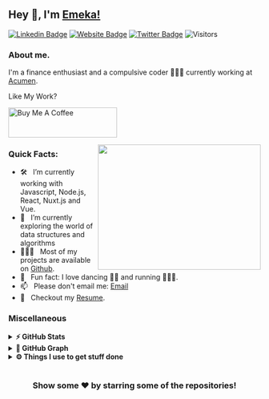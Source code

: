 ## Hey 👋, I'm [Emeka!](https://github.com/Chukwuemeka-Mba/)

[![Linkedin Badge](https://img.shields.io/badge/LinkedIn-0077B5?style=for-the-badge&logo=linkedin&logoColor=white)](https://linkedin.com/in/emekamba)
[![Website Badge](https://img.shields.io/badge/website-000000?style=for-the-badge&logo=About.me&logoColor=white)](https://emekr-tech.vercel.app)
[![Twitter Badge](https://img.shields.io/badge/Twitter-1DA1F2?style=for-the-badge&logo=twitter&logoColor=white)](https://twitter.com/reallifenero)
![Visitors](https://api.visitorbadge.io/api/visitors?path=https%3A%2F%2Fgithub.com%2FChukwuemeka-Mba&label=Visitors&countColor=%23263759)

### About me. &nbsp; 
 
I'm a finance enthusiast and a compulsive coder 👨🏻‍💻 currently working at [Acumen](https://acumen.digital). 

Like My Work?

<a href="https://www.buymeacoffee.com/reallifenero" target="_blank"><img src="https://cdn.buymeacoffee.com/buttons/v2/default-yellow.png" alt="Buy Me A Coffee" height="60px" width="217px" ></a>

<img align="right" height="250" width="325" alt="" src="https://media.giphy.com/media/UJ5I7921pAOEU/giphy.gif" />

### Quick Facts:

- 🛠 &nbsp; I’m currently working with Javascript, Node.js, React, Nuxt.js and Vue.
- 🚀 &nbsp; I’m currently exploring the world of data structures and algorithms
- 👨🏻‍💻 &nbsp; Most of my projects are available on [Github](https://github.com/Chukwuemeka-Mba).
- 👾 &nbsp; Fun fact: I love dancing 💃🏾 and running 🏃🏾‍♂️.
- 📫 &nbsp; Please don't email me: [Email](mailto:emekamba10@gmail.com.com)
- 📝 &nbsp; Checkout my [Resume](https://docs.google.com/document/d/1O6Pw30G0fZLhPqbr1k6YSO8H1nIqjfnpmDj81nHuI7c/edit?usp=sharing).

<!--
<code><img height="25" src="https://raw.githubusercontent.com/github/explore/80688e429a7d4ef2fca1e82350fe8e3517d3494d/topics/sass/sass.png" alt="sass"></code>
-->

### Miscellaneous

<details>	
  <summary><b>⚡ GitHub Stats</b></summary>

  <br />
  <img height="180em" src="https://github-readme-stats.vercel.app/api?username=Chukwuemeka-Mba&show_icons=true&hide_border=true&&count_private=true&include_all_commits=true" />
  <img height="180em" src="https://github-readme-stats.vercel.app/api/top-langs/?username=Chukwuemeka-Mba&exclude_repo=KNN-Image-Classification&show_icons=true&hide_border=true&layout=compact&langs_count=8"/>
</details>

<details>
	<summary><b>🧲 GitHub Graph</b></summary>
	<img src="https://activity-graph.herokuapp.com/graph?username=Chukwuemeka-Mba&theme=minimal" />
</details>

 
<details>	
  <br />
  <summary><b>⚙️ Things I use to get stuff done</b></summary>
  	<ul>
  	    <li><b>OS:</b> macOS Monterey</li>
	    <li><b>Laptop: </b>M1 Macbook Pro</li>
      <li><b>Browser: </b>Chrome, Firefox</li>
	    <li><b>Terminal: </b> Fish, fisher as the plugin manager</li>
	    <li><b>Code Editor:</b> Neovim, VS Code</li>
	    <li><b>To Stay Updated:</b> Daily.dev, Twitter, Hashnode</li>
	    <br />
	</ul>	
</details>

#

<div align="center">

### Show some ❤️ by starring some of the repositories!

</div>
